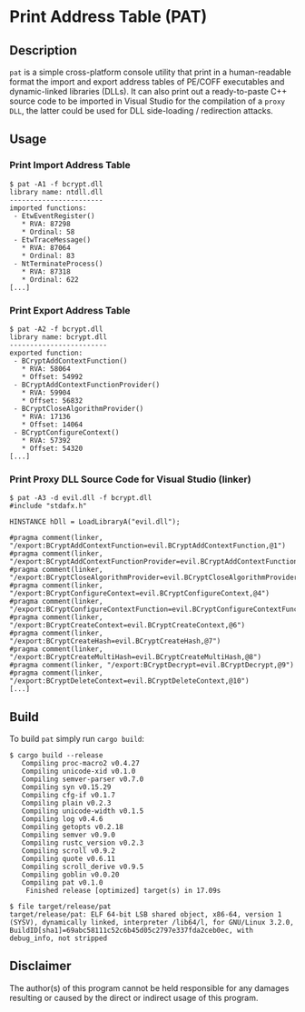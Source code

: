 # Print Address Table (PAT)

## Description
`pat` is a simple cross-platform console utility that print in a human-readable format the import and export address tables of PE/COFF executables and dynamic-linked libraries (DLLs). It can also print out a ready-to-paste C++ source code to be imported in Visual Studio for the compilation of a `proxy DLL`, the latter could be used for DLL side-loading / redirection attacks.

## Usage
### Print Import Address Table
```
$ pat -A1 -f bcrypt.dll
library name: ntdll.dll
-----------------------
imported functions:
 - EtwEventRegister()
   * RVA: 87298
   * Ordinal: 58
 - EtwTraceMessage()
   * RVA: 87064
   * Ordinal: 83
 - NtTerminateProcess()
   * RVA: 87318
   * Ordinal: 622
[...]
```
### Print Export Address Table
```
$ pat -A2 -f bcrypt.dll
library name: bcrypt.dll
------------------------
exported function:
 - BCryptAddContextFunction()
   * RVA: 58064
   * Offset: 54992
 - BCryptAddContextFunctionProvider()
   * RVA: 59904
   * Offset: 56832
 - BCryptCloseAlgorithmProvider()
   * RVA: 17136
   * Offset: 14064
 - BCryptConfigureContext()
   * RVA: 57392
   * Offset: 54320
[...]
```
### Print Proxy DLL Source Code for Visual Studio (linker)
```
$ pat -A3 -d evil.dll -f bcrypt.dll
#include "stdafx.h"

HINSTANCE hDll = LoadLibraryA("evil.dll");

#pragma comment(linker, "/export:BCryptAddContextFunction=evil.BCryptAddContextFunction,@1")
#pragma comment(linker, "/export:BCryptAddContextFunctionProvider=evil.BCryptAddContextFunctionProvider,@2")
#pragma comment(linker, "/export:BCryptCloseAlgorithmProvider=evil.BCryptCloseAlgorithmProvider,@3")
#pragma comment(linker, "/export:BCryptConfigureContext=evil.BCryptConfigureContext,@4")
#pragma comment(linker, "/export:BCryptConfigureContextFunction=evil.BCryptConfigureContextFunction,@5")
#pragma comment(linker, "/export:BCryptCreateContext=evil.BCryptCreateContext,@6")
#pragma comment(linker, "/export:BCryptCreateHash=evil.BCryptCreateHash,@7")
#pragma comment(linker, "/export:BCryptCreateMultiHash=evil.BCryptCreateMultiHash,@8")
#pragma comment(linker, "/export:BCryptDecrypt=evil.BCryptDecrypt,@9")
#pragma comment(linker, "/export:BCryptDeleteContext=evil.BCryptDeleteContext,@10")
[...]
```

## Build
To build `pat` simply run `cargo build`:
```
$ cargo build --release
   Compiling proc-macro2 v0.4.27
   Compiling unicode-xid v0.1.0
   Compiling semver-parser v0.7.0
   Compiling syn v0.15.29
   Compiling cfg-if v0.1.7
   Compiling plain v0.2.3
   Compiling unicode-width v0.1.5
   Compiling log v0.4.6
   Compiling getopts v0.2.18
   Compiling semver v0.9.0
   Compiling rustc_version v0.2.3
   Compiling scroll v0.9.2
   Compiling quote v0.6.11
   Compiling scroll_derive v0.9.5
   Compiling goblin v0.0.20
   Compiling pat v0.1.0
    Finished release [optimized] target(s) in 17.09s

$ file target/release/pat
target/release/pat: ELF 64-bit LSB shared object, x86-64, version 1 (SYSV), dynamically linked, interpreter /lib64/l, for GNU/Linux 3.2.0, BuildID[sha1]=69abc58111c52c6b45d05c2797e337fda2ceb0ec, with debug_info, not stripped
```

## Disclaimer
The author(s) of this program cannot be held responsible for any damages resulting or caused by the direct or indirect usage of this program.